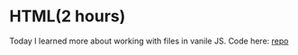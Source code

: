 
# HTML(2 hours)
Today I learned more about working with files in vanile JS.
Code here: [repo](https://github.com/alexvyber/js_html_APIs)

